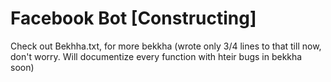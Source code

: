 # Facebook Bot [Constructing]

Check out Bekhha.txt, for more bekkha (wrote only 3/4 lines to that till now, don't worry. Will documentize every function with hteir bugs in bekkha soon)
